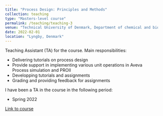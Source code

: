 ```yaml
---
title: "Process Design: Principles and Methods"
collection: teaching
type: "Masters-level course"
permalink: /teaching/teaching-3
venue: "Technical University of Denmark, Department of chemical and biochemical engineering"
date: 2022-02-01
location: "Lyngby, Denmark"
---
```


Teaching Assistant (TA) for the course. Main responsibilities:
* Delivering tutorials on process design
* Provide support in implementing various unit operations in Aveva Process simulation and PROII
* Developping tutorials and assignments
* Grading and providing feedback for assignments


I have been a TA in the course in the following period:
* Spring 2022

[Link to course](https://kurser.dtu.dk/course/2024-2025/28350)
